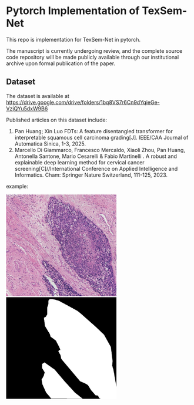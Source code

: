 # Pytorch Implementation of TexSem-Net

This repo is implementation for TexSem-Net in pytorch.

The manuscript is currently undergoing review, and the complete source code repository will be made publicly available through our institutional archive upon formal publication of the paper.

## Dataset
The dataset is available at https://drive.google.com/drive/folders/1bq8VS7r6Cn9dYqieGe-VzjQYu5dxW9B6

Published articles on this dataset include:
1) Pan Huang; Xin Luo FDTs: A feature disentangled transformer for interpretable squamous cell carcinoma grading[J]. IEEE/CAA Journal of Automatica Sinica, 1-3, 2025.
2) Marcello Di Giammarco, Francesco Mercaldo, Xiaoli Zhou, Pan Huang, Antonella Santone, Mario Cesarelli & Fabio Martinelli . A robust and explainable deep learning method for cervical cancer screening[C]//International Conference on Applied Intelligence and Informatics. Cham: Springer Nature Switzerland, 111-125, 2023.

example:

<img src="example/image.png" alt="Image" width="300" height="auto"> <img src="example/mask.png" alt="mask" width="300" height="auto">



